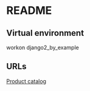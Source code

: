 # README

## Virtual environment

workon django2_by_example

## URLs

[Product catalog](http://127.0.0.1:8000/)